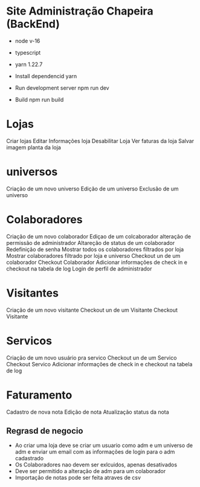   # Site Administração Chapeira (BackEnd)

  * node v-16
  * typescript
  * yarn 1.22.7

  * Install dependencid yarn
  * Run development server npm run dev
  * Build npm run build


  # Lojas
  Criar lojas
  Editar Informações loja
  Desabilitar Loja
  Ver faturas da loja
  Salvar imagem planta da loja

  # universos
  Criação de um novo universo
  Edição de um universo
  Exclusão de um  universo

  # Colaboradores
  Criação de um novo colaborador
  Ediçao de um  colcaborador
  alteração de permissão de administrador
  Altareção de status de um colaborador
  Redefinição de senha
  Mostrar todos os colaboradores  filtrados por loja
  Mostrar colaboradores filtrado por loja e universo
  Checkout un de um colaborador
  Checkout Colaborador
  Adicionar informações de check in e checkout na tabela de log
  Login de perfil de administrador

  # Visitantes
  Criação de um novo visitante
  Checkout un de um Visitante
  Checkout Visitante

  # Servicos
  Criação de um novo usuário pra servico
  Checkout un de um Servico
  Checkout Servico
   Adicionar informações de check in e checkout na tabela de log

  # Faturamento
  Cadastro de  nova nota
  Edição de nota
  Atualização status da nota


## Regrasd de negocio
- Ao criar uma loja deve se criar um usuario como adm e um universo de adm e enviar um email  com as informações de login  para o adm cadastrado
- Os Colaboradores nao devem ser exlcuidos, apenas desativados
- Deve  ser permitido a alteração de adm para um colaborador
- Importação de notas pode ser feita atraves de csv